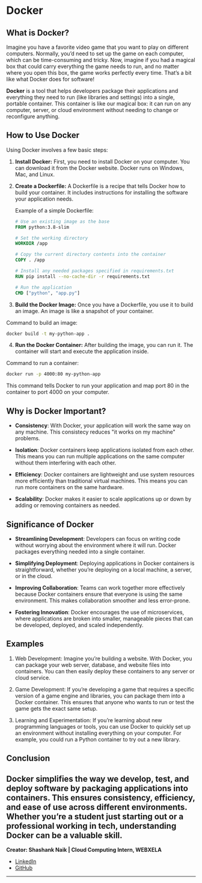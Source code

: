 # **Docker**

## What is Docker?

Imagine you have a favorite video game that you want to play on different computers. Normally, you’d need to set up the game on each computer, which can be time-consuming and tricky. Now, imagine if you had a magical box that could carry everything the game needs to run, and no matter where you open this box, the game works perfectly every time. That’s a bit like what Docker does for software!

**Docker** is a tool that helps developers package their applications and everything they need to run (like libraries and settings) into a single, portable container. This container is like our magical box: it can run on any computer, server, or cloud environment without needing to change or reconfigure anything.

## How to Use Docker

Using Docker involves a few basic steps:

1. **Install Docker:** First, you need to install Docker on your computer. You can download it from the Docker website. Docker runs on Windows, Mac, and Linux.

2. **Create a Dockerfile:** A Dockerfile is a recipe that tells Docker how to build your container. It includes instructions for installing the software your application needs.

   Example of a simple Dockerfile:
   
   ```Dockerfile
   # Use an existing image as the base
   FROM python:3.8-slim

   # Set the working directory
   WORKDIR /app

   # Copy the current directory contents into the container
   COPY . /app

   # Install any needed packages specified in requirements.txt
   RUN pip install --no-cache-dir -r requirements.txt

   # Run the application
   CMD ["python", "app.py"]
   ```
3. **Build the Docker Image:** Once you have a Dockerfile, you use it to build an image. An image is like a snapshot of your container.

 Command to build an image:
 ```bash
 docker build -t my-python-app .
 ```


4. **Run the Docker Container:** After building the image, you can run it. The container will start and execute the application inside.
 
 Command to run a container:
 ```bash
docker run -p 4000:80 my-python-app
 ```
This command tells Docker to run your application and map port 80 in the container to port 4000 on your computer.

## Why is Docker Important?

   - **Consistency**: With Docker, your application will work the same way on any machine. This consistecy reduces "it works on my machine" problems.

   - **Isolation**: Docker containers keep applications isolated from each other. This means you can run multiple applications on the same computer without them interfering with each other.

   - **Efficiency**: Docker containers are lightweight and use system resources more efficiently than traditional virtual machines. This means you can run more containers on the same hardware.

   - **Scalability**: Docker makes it easier to scale applications up or down by adding or removing containers as needed.

## Significance of Docker

- **Streamlining Development**: Developers can focus on writing code without worrying about the environment where it will run. Docker packages everything needed into a single container.

- **Simplifying Deployment**: Deploying applications in Docker containers is straightforward, whether you’re deploying on a local machine, a server, or in the cloud.

- **Improving Collaboration**: Teams can work together more effectively because Docker containers ensure that everyone is using the same environment. This makes collaboration smoother and less error-prone.

- **Fostering Innovation**: Docker encourages the use of microservices, where applications are broken into smaller, manageable pieces that can be developed, deployed, and scaled independently.

## Examples


1. Web Development: Imagine you’re building a website. With Docker, you can package your web server, database, and website files into containers. You can then easily deploy these containers to any server or cloud service.

2.    Game Development: If you’re developing a game that requires a specific version of a game engine and libraries, you can package them into a Docker container. This ensures that anyone who wants to run or test the game gets the exact same setup.

3.    Learning and Experimentation: If you’re learning about new programming languages or tools, you can use Docker to quickly set up an environment without installing everything on your computer. For example, you could run a Python container to try out a new library.


## Conclusion
 
 Docker simplifies the way we develop, test, and deploy software by packaging applications into containers. This ensures consistency, efficiency, and ease of use across different environments. Whether you’re a student just starting out or a professional working in tech, understanding Docker can be a valuable skill.
---

**Creator: Shashank Naik | Cloud Computing Intern, WEBXELA**

- [LinkedIn](https://www.linkedin.com/in/shashank-naik09061319)
- [GitHub](https://github.com/Shashank693)
---
